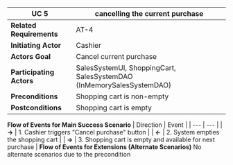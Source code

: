 | **UC 5** |    **cancelling the current purchase** |
| --- |     --- |
| **Related Requirements** | AT-4 |
| **Initiating Actor** | Cashier |
| **Actors Goal** | Cancel current purchase |
| **Participating Actors** | SalesSystemUI, ShoppingCart, SalesSystemDAO (InMemorySalesSystemDAO) |
| **Preconditions** | Shopping cart is non-empty |
| **Postconditions** | Shopping cart is empty |
**Flow of Events for Main Success Scenario**
| Direction | Event |
| --- | --- |
| **->** | 1. Cashier triggers "Cancel purchase" button |
| **<-** | 2. System empties the shopping cart |
| **->** | 3. Shopping cart is empty and available for next purchase |
**Flow of Events for Extensions (Alternate Scenarios)**
No alternate scenarios due to the precondition